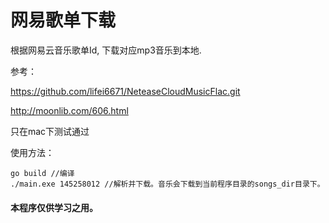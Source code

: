 # 网易歌单下载

根据网易云音乐歌单Id, 下载对应mp3音乐到本地.

参考：

https://github.com/lifei6671/NeteaseCloudMusicFlac.git

http://moonlib.com/606.html

只在mac下测试通过

使用方法：

    go build //编译
    ./main.exe 145258012 //解析并下载。音乐会下载到当前程序目录的songs_dir目录下。

#### 本程序仅供学习之用。
